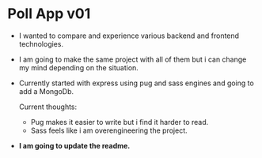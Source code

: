# Poll App v01

- I wanted to compare and experience various backend and frontend technologies. 

- I am going to make the same project with all of them but i can change my mind depending on the situation.

- Currently started with express using pug and sass engines and going to add a MongoDb.
   
   Current thoughts: 
    - Pug makes it easier to write but i find it harder to read.  
    - Sass feels like i am overengineering the project. 
    
- **I am going to update the readme.**
